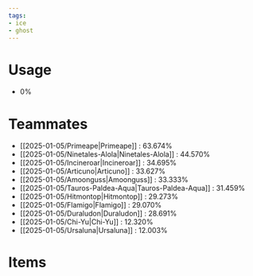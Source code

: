 ```yaml
---
tags:
- ice
- ghost
---
```

# Usage
- 0%
# Teammates
- [[2025-01-05/Primeape|Primeape]] : 63.674%
- [[2025-01-05/Ninetales-Alola|Ninetales-Alola]] : 44.570%
- [[2025-01-05/Incineroar|Incineroar]] : 34.695%
- [[2025-01-05/Articuno|Articuno]] : 33.627%
- [[2025-01-05/Amoonguss|Amoonguss]] : 33.333%
- [[2025-01-05/Tauros-Paldea-Aqua|Tauros-Paldea-Aqua]] : 31.459%
- [[2025-01-05/Hitmontop|Hitmontop]] : 29.273%
- [[2025-01-05/Flamigo|Flamigo]] : 29.070%
- [[2025-01-05/Duraludon|Duraludon]] : 28.691%
- [[2025-01-05/Chi-Yu|Chi-Yu]] : 12.320%
- [[2025-01-05/Ursaluna|Ursaluna]] : 12.003%
# Items